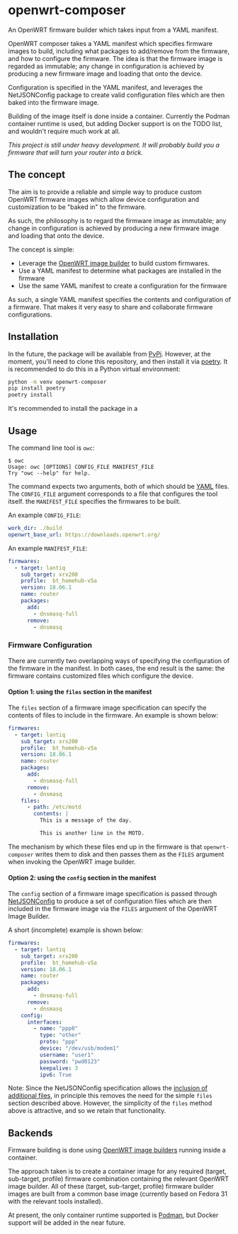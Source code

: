 # openwrt-composer

An OpenWRT firmware builder which takes input from a YAML manifest.

OpenWRT composer takes a YAML manifest which specifies firmware images to build,
including what packages to add/remove from the firmware, and how to configure
the firmware. The idea is that the firmware image is regarded as immutable; any
change in configuration is achieved by producing a new firmware image and
loading that onto the device.

Configuration is specified in the YAML manifest, and leverages the NetJSONConfig
package to create valid configuration files which are then baked into the
firmware image.

Building of the image itself is done inside a container. Currently the Podman
container runtime is used, but adding Docker support is on the TODO list, and
wouldn't require much work at all.

*This project is still under heavy development. It will probably build you a
firmware that will turn your router into a brick.*


## The concept

The aim is to provide a reliable and simple way to produce custom OpenWRT
firmware images which allow device configuration and customization to be "baked
in" to the firmware. 

As such, the philosophy is to regard the firmware image as immutable; any change
in configuration is achieved by producing a new firmware image and loading that
onto the device.

The concept is simple:
- Leverage the [OpenWRT image
builder](https://openwrt.org/docs/guide-user/additional-software/imagebuilder)
to build custom firmwares.
- Use a YAML manifest to determine what packages are installed in the firmware
- Use the same YAML manifest to create a configuration for the firmware

As such, a single YAML manifest specifies the contents and configuration of a
firmware. That makes it very easy to share and collaborate firmware
configurations.


## Installation

In the future, the package will be available from [PyPi](https://pypi.org).
However, at the moment, you'll need to clone this repository, and then install
it via [poetry](https://python-poetry.org). It is recommended to do this in a
Python virtual environment:

```bash
python -m venv openwrt-composer
pip install poetry
poetry install
```

It's recommended to install the package in a 

## Usage

The command line tool is `owc`:
```
$ owc
Usage: owc [OPTIONS] CONFIG_FILE MANIFEST_FILE
Try "owc --help" for help.
```

The command expects two arguments, both of which should be
[YAML](https://yaml.org) files. The `CONFIG_FILE` argument corresponds to a file
that configures the tool itself. the `MANIFEST_FILE` specifies the firmwares to
be built.

An example `CONFIG_FILE`:

```yaml
work_dir: ./build
openwrt_base_url: https://downloads.openwrt.org/
```

An example `MANIFEST_FILE`:

```yaml
firmwares:
  - target: lantiq
    sub_target: xrx200
    profile:  bt_homehub-v5a
    version: 18.06.1
    name: router
    packages:
      add:
        - dnsmasq-full
      remove:
        - dnsmasq
```

### Firmware Configuration

There are currently two overlapping ways of specifying the configuration of the
firmware in the manifest. In both cases, the end result is the same: the
firmware contains customized files which configure the device.

#### Option 1: using the `files` section in the manifest

The `files` section of a firmware image specification can specify the contents
of files to include in the firmware. An example is shown below:

```yaml
firmwares:
  - target: lantiq
    sub_target: xrx200
    profile:  bt_homehub-v5a
    version: 18.06.1
    name: router
    packages:
      add:
        - dnsmasq-full
      remove:
        - dnsmasq
    files:
      - path: /etc/motd
        contents: |
          This is a message of the day.

          This is another line in the MOTD.
```

The mechanism by which these files end up in the firmware is that
`openwrt-composer` writes them to disk and then passes them as the `FILES`
argument when invoking the OpenWRT image builder. 


#### Option 2: using the `config` section in the manifest

The `config` section of a firmware image specification is passed through
[NetJSONConfig](http://netjsonconfig.openwisp.org/en/latest/) to produce a set
of configuration files which are then included in the firmware image via the
`FILES` argument of the OpenWRT Image Builder.

A short (incomplete) example is shown below:

```yaml
firmwares:
  - target: lantiq
    sub_target: xrx200
    profile:  bt_homehub-v5a
    version: 18.06.1
    name: router
    packages:
      add:
        - dnsmasq-full
      remove:
        - dnsmasq
    config:
      interfaces:
        - name: "ppp0"
          type: "other"
          proto: "ppp"
          device: "/dev/usb/modem1"
          username: "user1"
          password: "pwd0123"
          keepalive: 3
          ipv6: True
```

Note: Since the NetJSONConfig specification allows the [inclusion of additional
files](http://netjsonconfig.openwisp.org/en/latest/backends/openwrt.html#including-additional-files),
in principle this removes the need for the simple `files` section described
above. However, the simplicity of the `files` method above is attractive, and so
we retain that functionality.



## Backends

Firmware building is done using [OpenWRT image
builders](https://openwrt.org/docs/guide-user/additional-software/imagebuilder)
running inside a container.

The approach taken is to create a container image for any required (target,
sub-target, profile) firmware combination containing the relevant OpenWRT image
builder. All of these (target, sub-target, profile) firmware builder images are
built from a common base image (currently based on Fedora 31 with the relevant
tools installed).

At present, the only container runtime supported is [Podman](https://podman.io),
but Docker support will be added in the near future.
